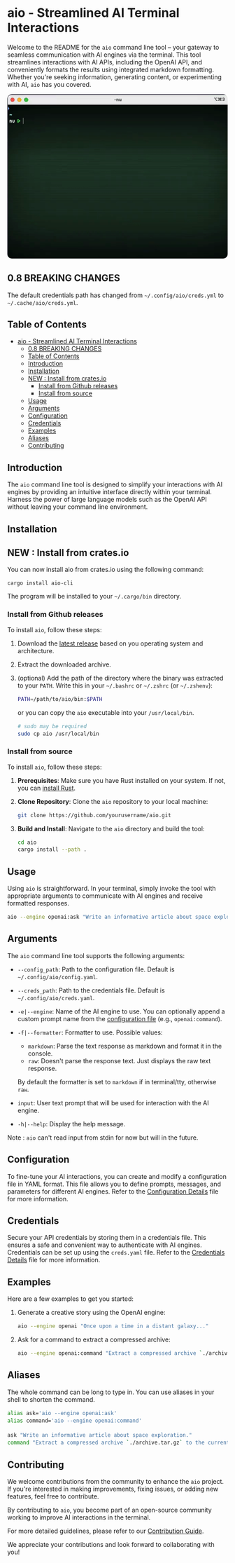 # aio - Streamlined AI Terminal Interactions

Welcome to the README for the `aio` command line tool – your gateway to seamless communication with AI engines via the terminal. This tool streamlines interactions with AI APIs, including the OpenAI API, and conveniently formats the results using integrated markdown formatting. Whether you're seeking information, generating content, or experimenting with AI, `aio` has you covered.

<p align="center">
  <img src="./docs/output2.gif" style="border-radius: 10px;"/>
</p>

## 0.8 BREAKING CHANGES

The default credentials path has changed from `~/.config/aio/creds.yml` to `~/.cache/aio/creds.yml`.

## Table of Contents

- [aio - Streamlined AI Terminal Interactions](#aio---streamlined-ai-terminal-interactions)
  - [0.8 BREAKING CHANGES](#08-breaking-changes)
  - [Table of Contents](#table-of-contents)
  - [Introduction](#introduction)
  - [Installation](#installation)
  - [NEW : Install from crates.io](#new--install-from-cratesio)
    - [Install from Github releases](#install-from-github-releases)
    - [Install from source](#install-from-source)
  - [Usage](#usage)
  - [Arguments](#arguments)
  - [Configuration](#configuration)
  - [Credentials](#credentials)
  - [Examples](#examples)
  - [Aliases](#aliases)
  - [Contributing](#contributing)

## Introduction

The `aio` command line tool is designed to simplify your interactions with AI engines by providing an intuitive interface directly within your terminal. Harness the power of large language models such as the OpenAI API without leaving your command line environment.

## Installation

## NEW : Install from crates.io

You can now install aio from crates.io using the following command:

```
cargo install aio-cli
```

The program will be installed to your `~/.cargo/bin` directory.

### Install from Github releases

To install `aio`, follow these steps:

1. Download the [latest release](https://github.com/glcraft/aio/releases/latest) based on you operating system and architecture.

2. Extract the downloaded archive.

3. (optional) Add the path of the directory where the binary was extracted to your `PATH`. Write this in your `~/.bashrc` or `~/.zshrc` (or `~/.zshenv`):
   ```sh
   PATH=/path/to/aio/bin:$PATH
   ```
   or you can copy the `aio` executable into your `/usr/local/bin`.
   ```sh
   # sudo may be required
   sudo cp aio /usr/local/bin
   ```

### Install from source

To install `aio`, follow these steps:

1. **Prerequisites**: Make sure you have Rust installed on your system. If not, you can [install Rust](https://www.rust-lang.org/tools/install).

2. **Clone Repository**: Clone the `aio` repository to your local machine:

   ```sh
   git clone https://github.com/yourusername/aio.git
   ```

3. **Build and Install**: Navigate to the `aio` directory and build the tool:

   ```sh
   cd aio
   cargo install --path .
   ```

## Usage

Using `aio` is straightforward. In your terminal, simply invoke the tool with appropriate arguments to communicate with AI engines and receive formatted responses.

```sh
aio --engine openai:ask "Write an informative article about space exploration."
```

## Arguments

The `aio` command line tool supports the following arguments:

- `--config_path`: Path to the configuration file. Default is `~/.config/aio/config.yaml`.

- `--creds_path`: Path to the credentials file. Default is `~/.config/aio/creds.yaml`.

- `-e|--engine`: Name of the AI engine to use. You can optionally append a custom prompt name from the [configuration file](#configuration) (e.g., `openai:command`).

- `-f|--formatter`: Formatter to use. Possible values: 
  - `markdown`: Parse the text response as markdown and format it in the console.
  - `raw`: Doesn't parse the response text. Just displays the raw text response.
  
  By default the formatter is set to `markdown` if in terminal/tty, otherwise `raw`.

- `input`: User text prompt that will be used for interaction with the AI engine.

- `-h|--help`: Display the help message.

Note : `aio` can't read input from stdin for now but will in the future.

## Configuration

To fine-tune your AI interactions, you can create and modify a configuration file in YAML format. This file allows you to define prompts, messages, and parameters for different AI engines. Refer to the [Configuration Details](./docs/CONFIG.md) file for more information.

## Credentials

Secure your API credentials by storing them in a credentials file. This ensures a safe and convenient way to authenticate with AI engines. Credentials can be set up using the `creds.yaml` file. Refer to the [Credentials Details](./docs/CREDS.md) file for more information.

## Examples

Here are a few examples to get you started:

1. Generate a creative story using the OpenAI engine:
   ```sh
   aio --engine openai "Once upon a time in a distant galaxy..."
   ```

2. Ask for a command to extract a compressed archive:
   ```sh
   aio --engine openai:command "Extract a compressed archive `./archive.tar.gz` to the current directory."
   ```

## Aliases

The whole command can be long to type in. You can use aliases in your shell to shorten the command.
```sh
alias ask='aio --engine openai:ask'
alias command='aio --engine openai:command'

ask "Write an informative article about space exploration."
command "Extract a compressed archive `./archive.tar.gz` to the current directory."
```

## Contributing

We welcome contributions from the community to enhance the `aio` project. If you're interested in making improvements, fixing issues, or adding new features, feel free to contribute.

By contributing to `aio`, you become part of an open-source community working to improve AI interactions in the terminal.

For more detailed guidelines, please refer to our [Contribution Guide](./CONTRIBUTING.md).

We appreciate your contributions and look forward to collaborating with you!
